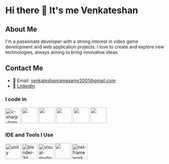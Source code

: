 # Hi there 👋 It's me Venkateshan

## About Me
I'm a passionate developer with a strong interest in video game development and web application projects. I love to create and explore new technologies, always aiming to bring innovative ideas.

## Contact Me
- 📧 Email: venkateshanramasamy2001@gmail.com 
- 💼 [LinkedIn](https://www.linkedin.com/in/venkateshan-k-s-1a8957346)


### I code in
<img width="48" height="48" src="https://img.icons8.com/color/48/c-sharp-logo.png" alt="c-sharp-logo"/> <img height="50" width="50" src="https://img.icons8.com/color/48/000000/c-plus-plus-logo.png" />  <img height="50" width="50" src="https://img.icons8.com/color/48/000000/html-5.png" /> <img height="50" width="50" src="https://img.icons8.com/color/48/000000/css3.png" /> <img height="50" width="50" src="https://img.icons8.com/color/48/000000/bootstrap.png" />
<img height="50" width="50" src="https://img.icons8.com/color/48/000000/javascript.png"/>

### IDE and Tools I Use
<img width="48" height="48" src="https://img.icons8.com/color/48/unity.png" alt="unity"/>  <img width="48" height="48" src="https://img.icons8.com/fluency/48/blender-3d.png" alt="blender-3d"/> <img width="48" height="48" src="https://img.icons8.com/color/48/visual-studio--v2.png" alt="visual-studio--v2"/>  <img height="50" width="50" src="https://img.icons8.com/color/48/000000/visual-studio-code-2019.png"/>  <img width="48" height="48" src="https://img.icons8.com/color/48/net-framework.png" alt="net-framework"/>




